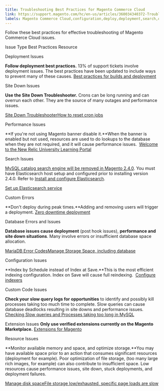 ```yaml
---
title: Troubleshooting Best Practices for Magento Commerce Cloud
link: https://support.magento.com/hc/en-us/articles/360034340372-Troubleshooting-Best-Practices-for-Magento-Commerce-Cloud
labels: Magento Commerce Cloud,configuration,deploy,deployment,search,query,index,database,extension,storage,Elasticsearch,deployment error,best practices,site down
---
```


Follow these best practices for effective troubleshooting of Magento Commerce Cloud issues.

Issue Type
Best Practices
Resource

Deployment Issues

**Follow deployment best practices.** 13% of support tickets involve deployment issues. The best practices have been updated to include ways to prevent many of these causes.
[Best practices for builds and deployment](https://devdocs.magento.com/guides/v2.3/cloud/reference/discover-deploy.html#best-practices)

Site Down Issues

**Use the Site Down Troubleshooter.** Crons can be long running and can overrun each other. They are the source of many outages and performance issues.

[Site Down Troubleshooter](https://support.magento.com/hc/en-us/articles/360029351531-Site-Down-Troubleshooter)[How to reset cron jobs](https://devdocs.magento.com/guides/v2.3/cloud/trouble/reset-cron-jobs.html)

Performance Issues

**If you're not using Magento banner disable it.**When the banner is enabled but not used, resources are used to do lookups to the database when they are not required, and it will cause performance issues. 
[Welcome to the New Relic University Learning Portal](https://learn.newrelic.com)

Search Issues

[MySQL catalog search engine will be removed in Magento 2.4.0](https://support.magento.com/hc/en-us/articles/360043144271-MySQL-catalog-search-engine-will-be-removed-in-all-versions-of-Magento-2-4-0). You must have Elasticsearch host setup and configured prior to installing version 2.4.0. Refer to [Install and configure Elasticsearch](https://devdocs.magento.com/guides/v2.3/config-guide/elasticsearch/es-overview.html).

[Set up Elasticsearch service](https://devdocs.magento.com/guides/v2.3/cloud/project/project-conf-files_services-elastic.html)

Custom Errors

**Don't deploy during peak times.**Adding and removing users will trigger a deployment.
[Zero downtime deployment](https://devdocs.magento.com/guides/v2.3/cloud/deploy/reduce-downtime.html)

Database Errors and Issues

**Database issues cause deployment** (post hook issues), **performance and site down situations**. Many involve errors or insufficient database space allocation.

[MariaDB Error Codes](https://mariadb.com/kb/en/library/mariadb-error-codes/#mariadb-specific-error-codes)[Manage Storage Space, including database](https://devdocs.magento.com/guides/v2.3/cloud/project/manage-disk-space.html?itm_source=devdocs&itm_medium=search_page&itm_campaign=federated_search&itm_term=database%20space)

Configuration Issues

**Index by Schedule instead of Index at Save.**This is the most efficient indexing configuration. Index on Save will cause full reindexing. 
[Configure indexers](https://devdocs.magento.com/guides/v2.3/config-guide/cli/config-cli-subcommands-index.html?itm_source=devdocs&itm_medium=quick_search&itm_campaign=federated_search&itm_term=index%20by%20schedul#configure-indexers)

Custom Code Issues

**Check your slow query logs for opportunities** to identify and possibly kill processes taking too much time to complete. Slow queries can cause database deadlocks resulting in site downs and performance issues. 
[Checking Slow queries and Processes taking too long in MySQL](https://support.magento.com/hc/en-us/articles/360030903091)

Extension Issues
**Only use verified extensions currently on the Magento Marketplace.**
[Extensions for Magento](https://marketplace.magento.com/extensions.html)

Resource Issues

**Monitor available memory and space, and optimize storage.**You may have available space prior to an action that consumes significant resources (deployment for example). Poor optimization of file storage, (too many large rich images, for example) can also contribute to insufficient space. Low resources cause performance issues, site down, stuck deployments, and deployment failures.

[Manage disk space](https://devdocs.magento.com/guides/v2.3/cloud/project/manage-disk-space.html)[File storage low/exhausted, specific page loads are slow](https://support.magento.com/hc/en-us/articles/360034626052)


